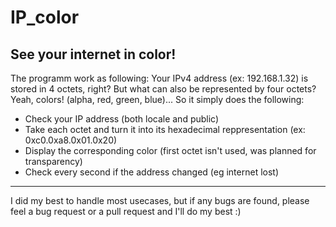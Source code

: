 # IP_color
See your internet in color!
---
The programm work as following:
Your IPv4 address (ex: 192.168.1.32) is stored in 4 octets, right?
But what can also be represented by four octets? 
Yeah, colors! (alpha, red, green, blue)...
So it simply does the following:
  - Check your IP address (both locale and public)
  - Take each octet and turn it into its hexadecimal reppresentation (ex: 0xc0.0xa8.0x01.0x20)
  - Display the corresponding color (first octet isn't used, was planned for transparency)
  - Check every second if the address changed (eg internet lost)

---
I did my best to handle most usecases, but if any bugs are found, please feel a bug request or a pull request and I'll do my best :)
